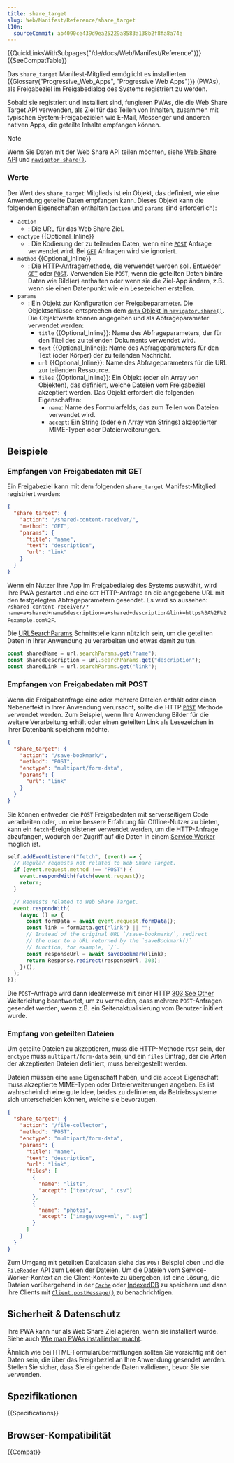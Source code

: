 ```yaml
---
title: share_target
slug: Web/Manifest/Reference/share_target
l10n:
  sourceCommit: ab4090ce439d9ea25229a8583a138b2f8fa8a74e
---
```


{{QuickLinksWithSubpages("/de/docs/Web/Manifest/Reference")}}{{SeeCompatTable}}

Das `share_target` Manifest-Mitglied ermöglicht es installierten {{Glossary("Progressive_Web_Apps", "Progressive Web Apps")}} (PWAs), als Freigabeziel im Freigabedialog des Systems registriert zu werden.

Sobald sie registriert und installiert sind, fungieren PWAs, die die Web Share Target API verwenden, als Ziel für das Teilen von Inhalten, zusammen mit typischen System-Freigabezielen wie E-Mail, Messenger und anderen nativen Apps, die geteilte Inhalte empfangen können.

> [!NOTE]
> Wenn Sie Daten mit der Web Share API teilen möchten, siehe [Web Share API](/de/docs/Web/API/Web_Share_API) und [`navigator.share()`](/de/docs/Web/API/Navigator/share).

### Werte

Der Wert des `share_target` Mitglieds ist ein Objekt, das definiert, wie eine Anwendung geteilte Daten empfangen kann. Dieses Objekt kann die folgenden Eigenschaften enthalten (`action` und `params` sind erforderlich):

- `action`
  - : Die URL für das Web Share Ziel.
- `enctype` {{Optional_Inline}}
  - : Die Kodierung der zu teilenden Daten, wenn eine [`POST`](/de/docs/Web/HTTP/Methods/POST) Anfrage verwendet wird. Bei [`GET`](/de/docs/Web/HTTP/Methods/GET) Anfragen wird sie ignoriert.
- `method` {{Optional_Inline}}
  - : Die [HTTP-Anfragemethode](/de/docs/Web/HTTP/Methods), die verwendet werden soll. Entweder [`GET`](/de/docs/Web/HTTP/Methods/GET) oder [`POST`](/de/docs/Web/HTTP/Methods/POST). Verwenden Sie `POST`, wenn die geteilten Daten binäre Daten wie Bild(er) enthalten oder wenn sie die Ziel-App ändern, z.B. wenn sie einen Datenpunkt wie ein Lesezeichen erstellen.
- `params`
  - : Ein Objekt zur Konfiguration der Freigabeparameter. Die Objektschlüssel entsprechen dem [`data` Objekt in `navigator.share()`](/de/docs/Web/API/Navigator/share#parameters). Die Objektwerte können angegeben und als Abfrageparameter verwendet werden:
    - `title` {{Optional_Inline}}: Name des Abfrageparameters, der für den Titel des zu teilenden Dokuments verwendet wird.
    - `text` {{Optional_Inline}}: Name des Abfrageparameters für den Text (oder Körper) der zu teilenden Nachricht.
    - `url` {{Optional_Inline}}: Name des Abfrageparameters für die URL zur teilenden Ressource.
    - `files` {{Optional_Inline}}: Ein Objekt (oder ein Array von Objekten), das definiert, welche Dateien vom Freigabeziel akzeptiert werden. Das Objekt erfordert die folgenden Eigenschaften:
      - `name`: Name des Formularfelds, das zum Teilen von Dateien verwendet wird.
      - `accept`: Ein String (oder ein Array von Strings) akzeptierter MIME-Typen oder Dateierweiterungen.

## Beispiele

### Empfangen von Freigabedaten mit GET

Ein Freigabeziel kann mit dem folgenden `share_target` Manifest-Mitglied registriert werden:

```json
{
  "share_target": {
    "action": "/shared-content-receiver/",
    "method": "GET",
    "params": {
      "title": "name",
      "text": "description",
      "url": "link"
    }
  }
}
```

Wenn ein Nutzer Ihre App im Freigabedialog des Systems auswählt, wird Ihre PWA gestartet und eine `GET` HTTP-Anfrage an die angegebene URL mit den festgelegten Abfrageparametern gesendet. Es wird so aussehen: `/shared-content-receiver/?name=a+shared+name&description=a+shared+description&link=https%3A%2F%2Fexample.com%2F`.

Die [URLSearchParams](/de/docs/Web/API/URLSearchParams) Schnittstelle kann nützlich sein, um die geteilten Daten in Ihrer Anwendung zu verarbeiten und etwas damit zu tun.

```js
const sharedName = url.searchParams.get("name");
const sharedDescription = url.searchParams.get("description");
const sharedLink = url.searchParams.get("link");
```

### Empfangen von Freigabedaten mit POST

Wenn die Freigabeanfrage eine oder mehrere Dateien enthält oder einen Nebeneffekt in Ihrer Anwendung verursacht, sollte die HTTP [`POST`](/de/docs/Web/HTTP/Methods/POST) Methode verwendet werden. Zum Beispiel, wenn Ihre Anwendung Bilder für die weitere Verarbeitung erhält oder einen geteilten Link als Lesezeichen in Ihrer Datenbank speichern möchte.

```json
{
  "share_target": {
    "action": "/save-bookmark/",
    "method": "POST",
    "enctype": "multipart/form-data",
    "params": {
      "url": "link"
    }
  }
}
```

Sie können entweder die `POST` Freigabedaten mit serverseitigem Code verarbeiten oder, um eine bessere Erfahrung für Offline-Nutzer zu bieten, kann ein `fetch`-Ereignislistener verwendet werden, um die HTTP-Anfrage abzufangen, wodurch der Zugriff auf die Daten in einem [Service Worker](/de/docs/Web/API/Service_Worker_API) möglich ist.

```js
self.addEventListener("fetch", (event) => {
  // Regular requests not related to Web Share Target.
  if (event.request.method !== "POST") {
    event.respondWith(fetch(event.request));
    return;
  }

  // Requests related to Web Share Target.
  event.respondWith(
    (async () => {
      const formData = await event.request.formData();
      const link = formData.get("link") || "";
      // Instead of the original URL `/save-bookmark/`, redirect
      // the user to a URL returned by the `saveBookmark()`
      // function, for example, `/`.
      const responseUrl = await saveBookmark(link);
      return Response.redirect(responseUrl, 303);
    })(),
  );
});
```

Die `POST`-Anfrage wird dann idealerweise mit einer HTTP [303 See Other](/de/docs/Web/HTTP/Status/303) Weiterleitung beantwortet, um zu vermeiden, dass mehrere `POST`-Anfragen gesendet werden, wenn z.B. ein Seitenaktualisierung vom Benutzer initiiert wurde.

### Empfang von geteilten Dateien

Um geteilte Dateien zu akzeptieren, muss die HTTP-Methode `POST` sein, der `enctype` muss `multipart/form-data` sein, und ein `files` Eintrag, der die Arten der akzeptierten Dateien definiert, muss bereitgestellt werden.

Dateien müssen eine `name` Eigenschaft haben, und die `accept` Eigenschaft muss akzeptierte MIME-Typen oder Dateierweiterungen angeben. Es ist wahrscheinlich eine gute Idee, beides zu definieren, da Betriebssysteme sich unterscheiden können, welche sie bevorzugen.

```json
{
  "share_target": {
    "action": "/file-collector",
    "method": "POST",
    "enctype": "multipart/form-data",
    "params": {
      "title": "name",
      "text": "description",
      "url": "link",
      "files": [
        {
          "name": "lists",
          "accept": ["text/csv", ".csv"]
        },
        {
          "name": "photos",
          "accept": ["image/svg+xml", ".svg"]
        }
      ]
    }
  }
}
```

Zum Umgang mit geteilten Dateidaten siehe das `POST` Beispiel oben und die [`FileReader`](/de/docs/Web/API/FileReader) API zum Lesen der Dateien. Um die Dateien vom Service-Worker-Kontext an die Client-Kontexte zu übergeben, ist eine Lösung, die Dateien vorübergehend in der [`Cache`](/de/docs/Web/API/Cache) oder [IndexedDB](/de/docs/Web/API/IndexedDB_API) zu speichern und dann ihre Clients mit [`Client.postMessage()`](/de/docs/Web/API/Client/postMessage) zu benachrichtigen.

## Sicherheit & Datenschutz

Ihre PWA kann nur als Web Share Ziel agieren, wenn sie installiert wurde. Siehe auch [Wie man PWAs installierbar macht](/de/docs/Web/Progressive_web_apps/Tutorials/js13kGames/Installable_PWAs).

Ähnlich wie bei HTML-Formularübermittlungen sollten Sie vorsichtig mit den Daten sein, die über das Freigabeziel an Ihre Anwendung gesendet werden. Stellen Sie sicher, dass Sie eingehende Daten validieren, bevor Sie sie verwenden.

## Spezifikationen

{{Specifications}}

## Browser-Kompatibilität

{{Compat}}
